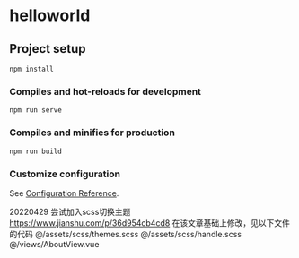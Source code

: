 # helloworld

## Project setup
```
npm install
```

### Compiles and hot-reloads for development
```
npm run serve
```

### Compiles and minifies for production
```
npm run build
```

### Customize configuration
See [Configuration Reference](https://cli.vuejs.org/config/).

20220429 尝试加入scss切换主题 https://www.jianshu.com/p/36d954cb4cd8  在该文章基础上修改，见以下文件的代码
@/assets/scss/themes.scss  @/assets/scss/handle.scss  @/views/AboutView.vue


